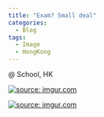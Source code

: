```yaml
---
title: "Exam? Small deal"
categories:
  - Blog
tags:
  - Image
  - HongKong
---
```


@ School, HK

<a href="https://imgur.com/hS8kyUK"><img src="https://i.imgur.com/hS8kyUK.jpg" title="source: imgur.com" /></a>

<a href="https://imgur.com/5v6lrJG"><img src="https://i.imgur.com/5v6lrJG.jpg" title="source: imgur.com" /></a>

<script src="https://utteranc.es/client.js"
        repo="serendipityinlife/serendipityinlife.github.io"
        issue-term="pathname"
        theme="github-light"
        crossorigin="anonymous"
        async>
</script>
